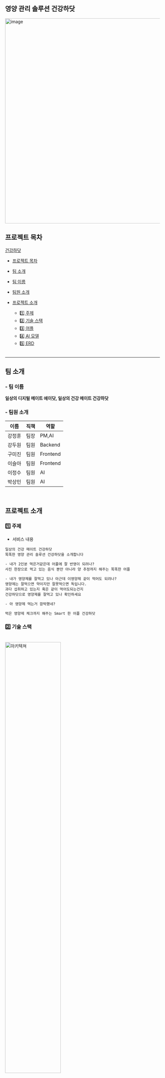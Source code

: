 ## 영양 관리 솔루션 건강하닷


<img width="668" alt="image" src="https://user-images.githubusercontent.com/80855939/223020176-9a0fb017-cbbb-48bb-8129-2741de30414d.png">


## **프로젝트 목차**

[건강하닷](#건강하닷)

- [프로젝트 목차](#프로젝트-목차)
- [팀 소개](#팀-소개)
- [팀 이름](#팀-이름)
- [팀원 소개](#팀원-소개)
- [프로젝트 소개](#프로젝트-소개)
  - [1️⃣ 주제](#1️⃣-주제)
  - [2️⃣ 기술 스택](#2️⃣-기술-스택)
  - [3️⃣ 어플](#3️⃣-어플)
  - [4️⃣ AI 모델](#4%EF%B8%8F%E2%83%A3-ai-%EB%AA%A8%EB%8D%B8)
  - [5️⃣ ERD](#5️⃣-프로젝트-산출물)


  <br/>

---

## **팀 소개**

### - 팀 이름

<b>일상의 디지털 메이트 에이닷, 
일상의 건강 메이트 건강하닷</b>

### - 팀원 소개



| 이름   | 직책 | 역할     |
| ------ | ---- | -------- | 
| 강정훈 | 팀장 | PM,AI |                             
| 강두원 | 팀원 | Backend |                                
| 구미진 | 팀원 | Frontend  |  
| 이슬아 | 팀원 | Frontend |                              
| 이정수 | 팀원 | AI  | 
| 박상민 | 팀원 | AI  | 

<br/>

## **프로젝트 소개**

### 1️⃣ 주제

- 서비스 내용

```
일상의 건강 메이트 건강하닷
똑똑한 영양 관리 솔루션 건강하닷을 소개합니다

- 내가 2인분 먹은거같은데 어플에 잘 반영이 되려나?
사진 한장으로 먹고 있는 음식 뿐만 아니라 양 추정까지 해주는 똑똑한 어플

- 내가 영양제를 잘먹고 있나 아근데 이영양제 같이 먹어도 되려나?
영양제는 잘먹으면 약이지만 잘못먹으면 독입니다.
과다 섭취하고 있는지 혹은 같이 먹어도되는건지 
건강하닷으로 영양제를 잘먹고 있나 확인하세요

- 아 영양제 먹는거 깜박했네?

먹은 영양제 체크까지 해주는 Smart 한 어플 건강하닷

```


### 2️⃣ 기술 스택

<br>
<img src ="./pic/architecture.jpg" alt="아키텍쳐" width="60%">
<br>

- `FrontEnd` :<img src="https://img.shields.io/badge/flutter-02569B?style=for-the-badge&logo=flutter&logoColor=white"> <img src="https://img.shields.io/badge/figma-F24E1E?style=for-the-badge&logo=figma&logoColor=white">

- `BackEnd` : <img src="https://img.shields.io/badge/FastAPI-009688?style=for-the-badge&logo=FastAPI&logoColor=white"> <img src="https://img.shields.io/badge/MySQL-4479A1?style=for-the-badge&logo=MySQL&logoColor=white">

- `DevOps` : <img src="https://img.shields.io/badge/Jenkins-D24939?style=for-the-badge&logo=Jenkins&logoColor=white"> <img src="https://img.shields.io/badge/Docker-2496ED?style=for-the-badge&logo=Docker&logoColor=white"> <img src="https://img.shields.io/badge/Jira Software-0052CC?style=for-the-badge&logo=Jira Software&logoColor=white"><br>

- `AI` : <img src="https://img.shields.io/badge/pytorch-EE4C2C?style=for-the-badge&logo=pytorch&logoColor=white"> <img src="https://img.shields.io/badge/YOLO-00FFFF?style=for-the-badge&logo=YOLO&logoColor=white"> <img src="https://img.shields.io/badge/OpenCV-5C3EE8?style=for-the-badge&logo=OpenCV&logoColor=white"> 

- `Communication Tool` : <img src="https://img.shields.io/badge/Github-181717?style=for-the-badge&logo=Github&logoColor=white"> <img src="https://img.shields.io/badge/Notion-000000?style=for-the-badge&logo=Notion&logoColor=white">


### 3️⃣ 어플

<img src = "https://user-images.githubusercontent.com/80855939/223034919-3bbdceea-c453-4585-8722-84a8c89087be.png" width="70%" height="70%"> 

### 4️⃣ AI 모델


  #### 1. 음식 영양 Tracking 서비스
  <img src = "https://user-images.githubusercontent.com/80855939/223032386-1898b98d-8cfb-42b4-bce6-a84972e5be13.png" width="70%" height="70%">

  #### (1) Food Classification: Yolo V5

  <img src = "https://user-images.githubusercontent.com/80855939/223033205-2275007f-e937-4c6a-a646-16c2a4362a57.png" width="30%" height="30%"> <img src = "https://user-images.githubusercontent.com/80855939/223033288-b5f772ae-3edc-404f-9bb4-8740b4927f31.png" width="30%" height="20%">


  #### (2) Food Quantity Estimation :Unsupervised Monocular Depth Prediction
  
 - 참고한 논문: ["Digging Into Self-Supervised Monocular Depth Estimation"](https://arxiv.org/pdf/1806.01260.pdf)
  
  <img src = "https://user-images.githubusercontent.com/80855939/223034377-691f3034-739f-4849-b133-0121c7704cd4.png" width="30%" height="30%">

  <img src = "https://user-images.githubusercontent.com/80855939/223032592-5ee40745-8a2d-4d90-8dc9-97b07deee1f7.png" width="70%" height="70%">

  <img src = "https://user-images.githubusercontent.com/80855939/223034442-500fee1b-43bd-4460-a816-771e442a8aba.png" width="70%" height="70%">




#### 영양제 Tracking 서비스





### 5️⃣ 프로젝트 산출물

1. [ERD](https://github.com/SKT-Fly-To-The-Sky/Backend/blob/master/erd_%EA%B1%B4%EA%B0%95%ED%95%98%EB%8B%B7.png)

2. [프로젝트 최종 발표 자료](https://github.com/SKT-Fly-To-The-Sky/.github/blob/main/%5B%EC%B2%A8%EB%B6%802%5D%EA%B1%B4%EA%B0%95%ED%95%98%EB%8B%B7%EB%B0%9C%ED%91%9C%EC%9E%90%EB%A3%8C.pdf)



